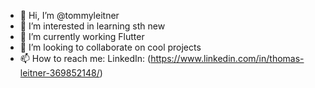 - 👋 Hi, I’m @tommyleitner
- 👀 I’m interested in learning sth new
- 🌱 I’m currently working Flutter
- 💞️ I’m looking to collaborate on cool projects
- 📫 How to reach me: LinkedIn: (https://www.linkedin.com/in/thomas-leitner-369852148/)

<!---
tommyleitner/tommyleitner is a ✨ special ✨ repository because its `README.md` (this file) appears on your GitHub profile.
You can click the Preview link to take a look at your changes.
--->
